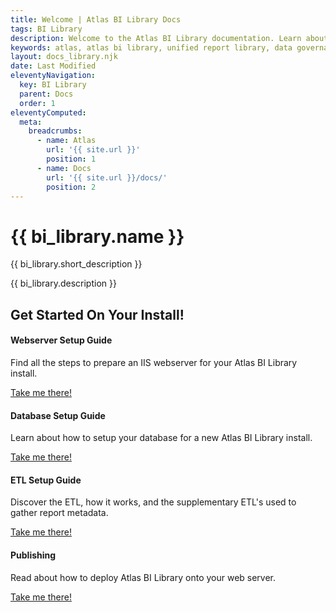 ```yaml
---
title: Welcome | Atlas BI Library Docs
tags: BI Library
description: Welcome to the Atlas BI Library documentation. Learn about how to install and configure your Atlas BI Library install.
keywords: atlas, atlas bi library, unified report library, data governance, database, documetation
layout: docs_library.njk
date: Last Modified
eleventyNavigation:
  key: BI Library
  parent: Docs
  order: 1
eleventyComputed:
  meta:
    breadcrumbs:
      - name: Atlas
        url: '{{ site.url }}'
        position: 1
      - name: Docs
        url: '{{ site.url }}/docs/'
        position: 2
---
```


# {{ bi_library.name }}

<p class="subtitle">{{ bi_library.short_description }}</p>

{{ bi_library.description }}

## Get Started On Your Install!

<div class="tile is-ancestor">
    <div class="tile is-parent">
    <div class="tile is-child box bd-notification has-background-white-bis has-text-centered">
       <h4 class="title is-3 has-text-success my-5">Webserver Setup Guide</h4>
       <span class="icon is-large has-text-grey-light"><i class="fas fa-server fa-2x"></i></span>
       <p class="subtitle my-5">Find all the steps to prepare an IIS webserver for your Atlas BI Library install.</p>
       <a class="button is-info" href="/docs/bi-library/webserver-setup/">Take me there!</a>
    </div>
  </div>
  <div class="tile is-parent">
     <div class="tile is-child box bd-notification has-background-white-bis has-text-centered">
       <h4 class="title is-3 has-text-success my-5">Database Setup Guide</h4>
       <span class="icon is-large has-text-grey-light"><i class="fas fa-database fa-2x"></i></span>
       <p class="subtitle my-5">Learn about how to setup your database for a new Atlas BI Library install.</p>
       <a class="button is-info" href="/docs/bi-library/database-setup/">Take me there!</a>
    </div>
  </div>
</div>
<div class="tile is-ancestor">
  <div class="tile is-parent">
     <div class="tile is-child box bd-notification has-background-white-bis has-text-centered">
       <h4 class="title is-3 has-text-success my-5">ETL Setup Guide</h4>
       <span class="icon is-large has-text-grey-light"><i class="fas fa-code fa-2x"></i></span>
       <p class="subtitle my-5">Discover the ETL, how it works, and the supplementary ETL's used to gather report metadata.</p>
       <a class="button is-info" href="/docs/bi-library/etl/">Take me there!</a>
    </div>
  </div>
  <div class="tile is-parent">
     <div class="tile is-child box bd-notification has-background-white-bis has-text-centered">
       <h4 class="title is-3 has-text-success my-5">Publishing</h4>
       <span class="icon is-large has-text-grey-light"><i class="fas fa-ship fa-2x"></i></span>
       <p class="subtitle my-5">Read about how to deploy Atlas BI Library onto your web server.</p>
       <a class="button is-info" href="/docs/bi-library/deploy/">Take me there!</a>
    </div>
  </div>
</div>
